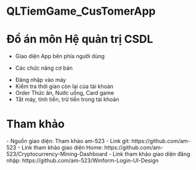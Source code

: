 # QLTiemGame_CusTomerApp

<h1>Đồ án môn Hệ quản trị CSDL</h1>

- Giao diện App bên phía người dùng

- Các chức năng cơ bản
 <ul>
    <li>Đăng nhập vào máy</li>
    <li>Kiểm tra thời gian còn lại của tài khoản</li>
    <li>Order Thức ăn, Nước uống, Card game</li>
    <li>Tắt máy, tính tiền, trừ tiền trong tài khoản</li>
 </ul>
 
 <h1>Tham khảo</h1>
 - Nguồn giao diện: Tham khảo am-523
 - Link git: https://github.com/am-523
 - Link tham khảo giao diện Home: https://github.com/am-523/Cryptocurrency-Mining-Dashboard
 - Link tham khảo giao diện đăng nhập: https://github.com/am-523/Winform-Login-UI-Design
